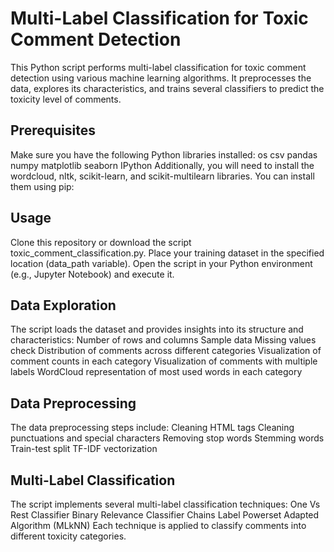 # Multi-Label Classification for Toxic Comment Detection
This Python script performs multi-label classification for toxic comment detection using various machine learning algorithms. It preprocesses the data, explores its characteristics, and trains several classifiers to predict the toxicity level of comments.

## Prerequisites
Make sure you have the following Python libraries installed:
os
csv
pandas
numpy
matplotlib
seaborn
IPython
Additionally, you will need to install the wordcloud, nltk, scikit-learn, and scikit-multilearn libraries. You can install them using pip:

## Usage
Clone this repository or download the script toxic_comment_classification.py.
Place your training dataset in the specified location (data_path variable).
Open the script in your Python environment (e.g., Jupyter Notebook) and execute it.

## Data Exploration
The script loads the dataset and provides insights into its structure and characteristics:
Number of rows and columns
Sample data
Missing values check
Distribution of comments across different categories
Visualization of comment counts in each category
Visualization of comments with multiple labels
WordCloud representation of most used words in each category

## Data Preprocessing
The data preprocessing steps include:
Cleaning HTML tags
Cleaning punctuations and special characters
Removing stop words
Stemming words
Train-test split
TF-IDF vectorization

## Multi-Label Classification
The script implements several multi-label classification techniques:
One Vs Rest Classifier
Binary Relevance
Classifier Chains
Label Powerset
Adapted Algorithm (MLkNN)
Each technique is applied to classify comments into different toxicity categories.
